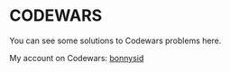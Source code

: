 # CODEWARS

You can see some solutions to Codewars problems here.

My account on Codewars: [bonnysid](https://www.codewars.com/users/bonnysid)
